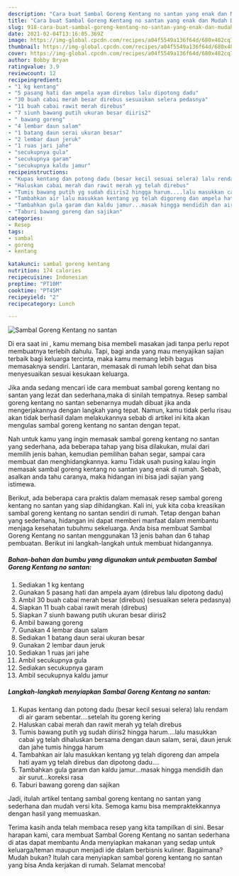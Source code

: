 ```yaml
---
description: "Cara buat Sambal Goreng Kentang no santan yang enak dan Mudah Dibuat"
title: "Cara buat Sambal Goreng Kentang no santan yang enak dan Mudah Dibuat"
slug: 918-cara-buat-sambal-goreng-kentang-no-santan-yang-enak-dan-mudah-dibuat
date: 2021-02-04T13:16:05.369Z
image: https://img-global.cpcdn.com/recipes/a04f5549a136f64d/680x482cq70/sambal-goreng-kentang-no-santan-foto-resep-utama.jpg
thumbnail: https://img-global.cpcdn.com/recipes/a04f5549a136f64d/680x482cq70/sambal-goreng-kentang-no-santan-foto-resep-utama.jpg
cover: https://img-global.cpcdn.com/recipes/a04f5549a136f64d/680x482cq70/sambal-goreng-kentang-no-santan-foto-resep-utama.jpg
author: Bobby Bryan
ratingvalue: 3.9
reviewcount: 12
recipeingredient:
- "1 kg kentang"
- "5 pasang hati dan ampela ayam direbus lalu dipotong dadu"
- "30 buah cabai merah besar direbus sesuaikan selera pedasnya"
- "11 buah cabai rawit merah direbus"
- "7 siunh bawang putih ukuran besar diiris2"
- " bawang goreng"
- "4 lembar daun salam"
- "1 batang daun serai ukuran besar"
- "2 lembar daun jeruk"
- "1 ruas jari jahe"
- "secukupnya gula"
- "secukupnya garam"
- "secukupnya kaldu jamur"
recipeinstructions:
- "Kupas kentang dan potong dadu (besar kecil sesuai selera) lalu rendam di air garam sebentar....setelah itu goreng kering"
- "Haluskan cabai merah dan rawit merah yg telah direbus"
- "Tumis bawang putih yg sudah diiris2 hingga harum....lalu masukkan cabai yg telah dihaluskan bersama dengan daun salam, serai, daun jeruk dan jahe tumis hingga harum"
- "Tambahkan air lalu masukkan kentang yg telah digoreng dan ampela hati ayam yg telah direbus dan dipotong dadu...."
- "Tambahkan gula garam dan kaldu jamur...masak hingga mendidih dan air surut...koreksi rasa"
- "Taburi bawang goreng dan sajikan"
categories:
- Resep
tags:
- sambal
- goreng
- kentang

katakunci: sambal goreng kentang 
nutrition: 174 calories
recipecuisine: Indonesian
preptime: "PT10M"
cooktime: "PT45M"
recipeyield: "2"
recipecategory: Lunch

---
```



![Sambal Goreng Kentang no santan](https://img-global.cpcdn.com/recipes/a04f5549a136f64d/680x482cq70/sambal-goreng-kentang-no-santan-foto-resep-utama.jpg)

Di era  saat ini , kamu memang bisa membeli masakan jadi tanpa perlu repot membuatnya terlebih dahulu. Tapi, bagi anda yang mau menyajikan sajian terbaik bagi keluarga tercinta, maka kamu memang lebih bagus memasaknya sendiri. Lantaran, memasak di rumah lebih sehat dan bisa menyesuaikan sesuai kesukaan keluarga.

Jika anda sedang mencari ide cara membuat sambal goreng kentang no santan yang lezat dan sederhana,maka di sinilah tempatnya. Resep sambal goreng kentang no santan  sebenarnya mudah dibuat jika anda mengerjakannya dengan langkah yang tepat. Namun, kamu tidak perlu risau akan tidak berhasil dalam melakukannya 
sebab di artikel ini kita akan mengulas sambal goreng kentang no santan dengan tepat.  



Nah untuk kamu yang ingin memasak sambal goreng kentang no santan yang sederhana, ada beberapa tahap yang bisa dilakukan, mulai dari memilih jenis bahan, kemudian pemilihan bahan segar, sampai cara membuat dan menghidangkannya. kamu Tidak usah pusing kalau ingin memasak sambal goreng kentang no santan yang enak di rumah. Sebab, asalkan anda  tahu caranya, maka hidangan ini bisa jadi sajian yang istimewa.

Berikut, ada beberapa cara praktis  dalam memasak resep sambal goreng kentang no santan yang siap dihidangkan. Kali ini, yuk kita coba kreasikan sambal goreng kentang no santan sendiri di rumah. Tetap dengan bahan yang sederhana, hidangan ini dapat memberi manfaat dalam membantu menjaga kesehatan tubuhmu sekeluarga. Anda bisa membuat Sambal Goreng Kentang no santan menggunakan 13 jenis bahan dan 6 tahap pembuatan. Berikut ini langkah-langkah untuk membuat hidangannya.

<!--inarticleads1-->

##### Bahan-bahan dan bumbu yang digunakan untuk pembuatan Sambal Goreng Kentang no santan:

1. Sediakan 1 kg kentang
1. Gunakan 5 pasang hati dan ampela ayam (direbus lalu dipotong dadu)
1. Ambil 30 buah cabai merah besar (direbus) (sesuaikan selera pedasnya)
1. Siapkan 11 buah cabai rawit merah (direbus)
1. Siapkan 7 siunh bawang putih ukuran besar diiris2
1. Ambil  bawang goreng
1. Gunakan 4 lembar daun salam
1. Sediakan 1 batang daun serai ukuran besar
1. Gunakan 2 lembar daun jeruk
1. Sediakan 1 ruas jari jahe
1. Ambil secukupnya gula
1. Sediakan secukupnya garam
1. Ambil secukupnya kaldu jamur




<!--inarticleads2-->

##### Langkah-langkah menyiapkan Sambal Goreng Kentang no santan:

1. Kupas kentang dan potong dadu (besar kecil sesuai selera) lalu rendam di air garam sebentar....setelah itu goreng kering
1. Haluskan cabai merah dan rawit merah yg telah direbus
1. Tumis bawang putih yg sudah diiris2 hingga harum....lalu masukkan cabai yg telah dihaluskan bersama dengan daun salam, serai, daun jeruk dan jahe tumis hingga harum
1. Tambahkan air lalu masukkan kentang yg telah digoreng dan ampela hati ayam yg telah direbus dan dipotong dadu....
1. Tambahkan gula garam dan kaldu jamur...masak hingga mendidih dan air surut...koreksi rasa
1. Taburi bawang goreng dan sajikan




Jadi, itulah artikel tentang  sambal goreng kentang no santan  yang sederhana dan mudah versi kita. Semoga kamu bisa mempraktekkannya dengan hasil yang memuaskan. 

Terima kasih anda telah membaca resep yang kita tampilkan di sini. Besar harapan kami, cara membuat  Sambal Goreng Kentang no santan sederhana di atas dapat membantu Anda menyiapkan makanan yang sedap untuk keluarga/teman maupun menjadi ide dalam berbisnis kuliner. Bagaimana? Mudah bukan? Itulah cara menyiapkan sambal goreng kentang no santan yang bisa Anda kerjakan di rumah. Selamat mencoba!

